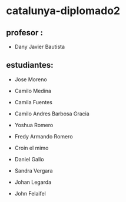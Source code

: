 # catalunya-diplomado2

## profesor :

- Dany Javier Bautista

## estudiantes:

- Jose Moreno
- Camilo Medina
- Camila Fuentes
- Camilo Andres Barbosa Gracia
- Yoshua Romero
- Fredy Armando Romero
- Croin el mimo
- Daniel Gallo
- Sandra Vergara
- Johan Legarda 







- John Felaifel